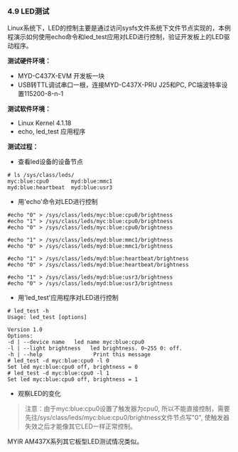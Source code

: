 ### 4.9 LED测试

Linux系统下，LED的控制主要是通过访问sysfs文件系统下文件节点实现的，本例程演示如何使用echo命令和led\_test应用对LED进行控制，验证开发板上的LED驱动程序。

**测试硬件环境：**

* MYD-C437X-EVM 开发板一块  
* USB转TTL调试串口一根，连接MYD-C437X-PRU J25和PC, PC端波特率设置115200-8-n-1

**测试软件环境：**

* Linux Kernel 4.1.18   
* echo, led\_test 应用程序  

**测试过程：**

* 查看led设备的设备节点  

```
# ls /sys/class/leds/
myc:blue:cpu0       myd:blue:mmc1
myd:blue:heartbeat  myd:blue:usr3
```

* 用'echo'命令对LED进行控制  

```
#echo "0" > /sys/class/leds/myc:blue:cpu0/brightness
#echo "1" > /sys/class/leds/myc:blue:cpu0/brightness
#echo "0" > /sys/class/leds/myc:blue:cpu0/brightness

#echo "1" > /sys/class/leds/myd:blue:mmc1/brightness
#echo "0" > /sys/class/leds/myd:blue:mmc1/brightness

#echo "1" > /sys/class/leds/myd:blue:heartbeat/brightness
#echo "0" > /sys/class/leds/myd:blue:heartbeat/brightness

#echo "1" > /sys/class/leds/myd:blue:usr3/brightness
#echo "0" > /sys/class/leds/myd:blue:usr3/brightness
```

* 用'led\_test'应用程序对LED进行控制   

```
# led_test -h
Usage: led_test [options]

Version 1.0
Options:
-d | --device name   led name myc:blue:cpu0
-l | --light brightness   led brightness. 0~255 0: off.
-h | --help                Print this message
# led_test -d myc:blue:cpu0 -l 0
Set led myc:blue:cpu0 off, brightness = 0
# led_test -d myc:blue:cpu0 -l 1
Set led myc:blue:cpu0 off, brightness = 1
```

* 观察LED的变化  

> 注意：由于myc:blue:cpu0设置了触发器为cpu0, 所以不能直接控制，需要先往/sys/class/leds/myc:blue:cpu0/brightness文件节点写"0", 使触发器失效之后才能像其它LED一样正常控制。

MYIR AM437X系列其它板型LED测试情况类似。

